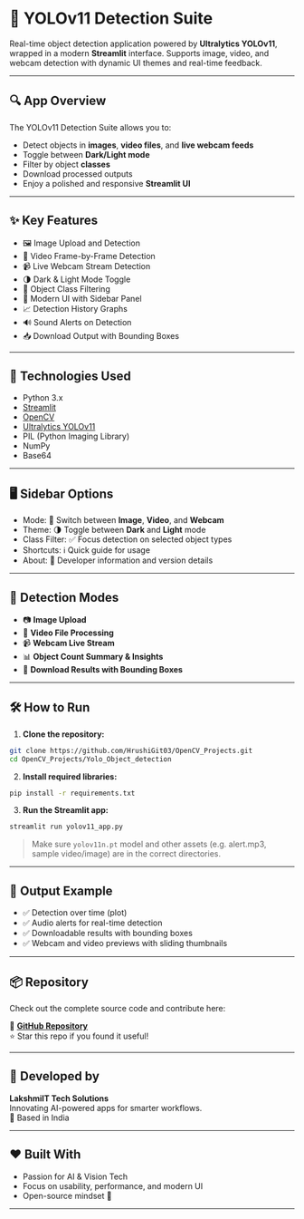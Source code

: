 
# 🧠 YOLOv11 Detection Suite

Real-time object detection application powered by **Ultralytics YOLOv11**, wrapped in a modern **Streamlit** interface. Supports image, video, and webcam detection with dynamic UI themes and real-time feedback.

---

## 🔍 App Overview

The YOLOv11 Detection Suite allows you to:
- Detect objects in **images**, **video files**, and **live webcam feeds**
- Toggle between **Dark/Light mode**
- Filter by object **classes**
- Download processed outputs
- Enjoy a polished and responsive **Streamlit UI**

---

## ✨ Key Features

- 🖼️ Image Upload and Detection  
- 🎥 Video Frame-by-Frame Detection  
- 📹 Live Webcam Stream Detection  
- 🌗 Dark & Light Mode Toggle  
- 🎯 Object Class Filtering  
- 🎨 Modern UI with Sidebar Panel  
- 📈 Detection History Graphs  
- 🔊 Sound Alerts on Detection  
- 📥 Download Output with Bounding Boxes

---

## 🧰 Technologies Used

- Python 3.x  
- [Streamlit](https://streamlit.io/)  
- [OpenCV](https://opencv.org/)  
- [Ultralytics YOLOv11](https://github.com/ultralytics/ultralytics)  
- PIL (Python Imaging Library)  
- NumPy  
- Base64  

---

## 🖥️ Sidebar Options

- Mode: 🔁 Switch between **Image**, **Video**, and **Webcam**  
- Theme: 🌗 Toggle between **Dark** and **Light** mode  
- Class Filter: ✅ Focus detection on selected object types  
- Shortcuts: ℹ️ Quick guide for usage  
- About: 👋 Developer information and version details  

---

## 🎯 Detection Modes

- 📷 **Image Upload**  
- 📼 **Video File Processing**  
- 📹 **Webcam Live Stream**  
- 📊 **Object Count Summary & Insights**  
- 💾 **Download Results with Bounding Boxes**

---

## 🛠️ How to Run

1. **Clone the repository:**

```bash
git clone https://github.com/HrushiGit03/OpenCV_Projects.git
cd OpenCV_Projects/Yolo_Object_detection
```

2. **Install required libraries:**

```bash
pip install -r requirements.txt
```

3. **Run the Streamlit app:**

```bash
streamlit run yolov11_app.py
```

> Make sure `yolov11n.pt` model and other assets (e.g. alert.mp3, sample video/image) are in the correct directories.

---

## 🧾 Output Example

- ✅ Detection over time (plot)
- ✅ Audio alerts for real-time detection
- ✅ Downloadable results with bounding boxes
- ✅ Webcam and video previews with sliding thumbnails

---

## 📦 Repository

Check out the complete source code and contribute here:

🔗 **[GitHub Repository](https://github.com/HrushiGit03/OpenCV_Projects/tree/main/Yolo_Object_detection)**  
⭐ Star this repo if you found it useful!

---

## 🏢 Developed by

**LakshmiIT Tech Solutions**  
Innovating AI-powered apps for smarter workflows.  
📍 Based in India

---

## ❤️ Built With

- Passion for AI & Vision Tech  
- Focus on usability, performance, and modern UI  
- Open-source mindset 🚀

---
